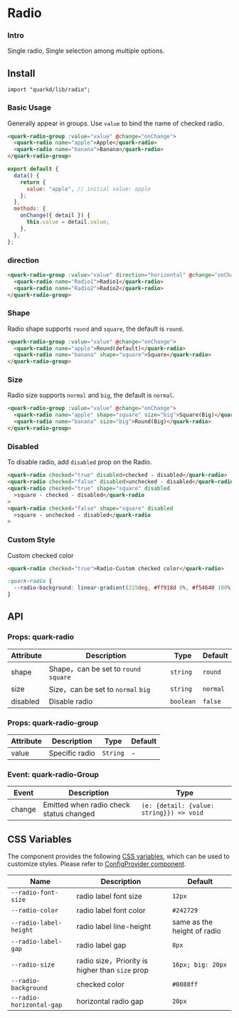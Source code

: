 # Radio

### Intro

Single radio, Single selection among multiple options.

## Install

```tsx
import "quarkd/lib/radio";
```

### Basic Usage

Generally appear in groups. Use `value` to bind the name of checked radio.

```html
<quark-radio-group :value="value" @change="onChange">
  <quark-radio name="apple">Apple</quark-radio>
  <quark-radio name="banana">Banana</quark-radio>
</quark-radio-group>
```

```javascript
export default {
  data() {
    return {
      value: "apple", // initial value: apple
    };
  },
  methods: {
    onChange({ detail }) {
      this.value = detail.value;
    },
  },
};
```

### direction

```html
<quark-radio-group :value="value" direction="horizontal" @change="onChange">
  <quark-radio name="Radio1">Radio1</quark-radio>
  <quark-radio name="Radio2">Radio2</quark-radio>
</quark-radio-group>
```

### Shape

Radio shape supports `round` and `square`, the default is `round`.

```html
<quark-radio-group :value="value" @change="onChange">
  <quark-radio name="apple">Round(default)</quark-radio>
  <quark-radio name="banana" shape="square">Square</quark-radio>
</quark-radio-group>
```

### Size

Radio size supports `normal` and `big`, the default is `normal`.

```html
<quark-radio-group :value="value" @change="onChange">
  <quark-radio name="apple" shape="square" size="big">Square(Big)</quark-radio>
  <quark-radio name="banana" size="big">Round(Big)</quark-radio>
</quark-radio-group>
```

### Disabled

To disable radio, add `disabled` prop on the Radio.

```html
<quark-radio checked="true" disabled>checked - disabled</quark-radio>
<quark-radio checked="false" disabled>unchecked - disabled</quark-radio>
<quark-radio checked="true" shape="square" disabled
  >square - checked - disabled</quark-radio
>
<quark-radio checked="false" shape="square" disabled
  >square - unchecked - disabled</quark-radio
>
```

### Custom Style

Custom checked color

```html
<quark-radio checked="true">Radio-Custom checked color</quark-radio>
```

```css
:quark-radio {
  --radio-background: linear-gradient(225deg, #ff918d 0%, #f54640 100%);
}
```

## API

### Props: quark-radio

| Attribute | Description                           | Type      | Default  |
| --------- | ------------------------------------- | --------- | -------- |
| shape     | Shape，can be set to `round` `square` | `string`  | `round`  |
| size      | Size，can be set to `normal` `big`    | `string ` | `normal` |
| disabled  | Disable radio                         | `boolean` | `false`  |

### Props: quark-radio-group

| Attribute | Description    | Type     | Default |
| --------- | -------------- | -------- | ------- |
| value     | Specific radio | `String` | -       |

### Event: quark-radio-Group

| Event  | Description                             | Type                                     |
| ------ | --------------------------------------- | ---------------------------------------- |
| change | Emitted when radio check status changed | `(e: {detail: {value: string}}) => void` |

## CSS Variables

The component provides the following [CSS variables](https://developer.mozilla.org/zh-CN/docs/Web/CSS/Using_CSS_custom_properties), which can be used to customize styles. Please refer to [ConfigProvider component](#/zh-CN/guide/theme).

| Name                     | Description                                     | Default                     |
| ------------------------ | ----------------------------------------------- | --------------------------- |
| `--radio-font-size`      | radio label font size                           | `12px`                      |
| `--radio-color`          | radio label font color                          | `#242729 `                  |
| `--radio-label-height`   | radio label line-height                         | same as the height of radio |
| `--radio-label-gap`      | radio label gap                                 | `8px`                       |
| `--radio-size`           | radio size，Priority is higher than `size` prop | `16px; big: 20px`           |
| `--radio-background`     | checked color                                   | `#0088ff`                   |
| `--radio-horizontal-gap` | horizontal radio gap                            | `20px`                      |
